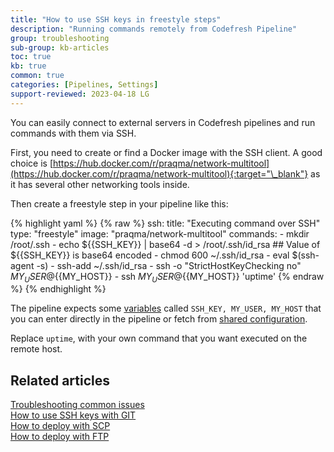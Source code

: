 ```yaml
---
title: "How to use SSH keys in freestyle steps"
description: "Running commands remotely from Codefresh Pipeline"
group: troubleshooting
sub-group: kb-articles
toc: true
kb: true
common: true
categories: [Pipelines, Settings]
support-reviewed: 2023-04-18 LG
---
```


You can easily connect to external servers in Codefresh pipelines and run commands with them via SSH.

First, you need to create or find a Docker image with the SSH client. A good choice is [https://hub.docker.com/r/praqma/network-multitool](https://hub.docker.com/r/praqma/network-multitool){:target="\_blank"} as it has several other networking tools inside.

Then create a freestyle step in your pipeline like this:


{% highlight yaml %}
{% raw %}
 ssh:
   title: "Executing command over SSH"
   type: "freestyle"
   image: "praqma/network-multitool"
   commands:
     - mkdir /root/.ssh
     - echo ${{SSH_KEY}} | base64 -d > /root/.ssh/id_rsa ## Value of ${{SSH_KEY}} is base64 encoded
     - chmod 600 ~/.ssh/id_rsa
     - eval $(ssh-agent -s)
     - ssh-add ~/.ssh/id_rsa
     - ssh -o "StrictHostKeyChecking no"  ${{MY_USER}}@${{MY_HOST}}
     - ssh ${{MY_USER}}@${{MY_HOST}} 'uptime'
{% endraw %}
{% endhighlight %}


The pipeline expects some [variables]({{site.baseurl}}/docs/pipelines/variables/) called `SSH_KEY, MY_USER, MY_HOST` that you can enter directly in the pipeline or fetch from [shared configuration]({{site.baseurl}}/docs/pipelines/configuration/shared-configuration/).  

Replace `uptime`, with your own command that you want executed on the remote host.

## Related articles
[Troubleshooting common issues]({{site.baseurl}}/docs/troubleshooting/common-issues)  
[How to use SSH keys with GIT]({{site.baseurl}}/docs/integrations/git-providers/#ssh-keys)  
[How to deploy with SCP]({{site.baseurl}}/docs/example-catalog/cd-examples/deploy-to-tomcat-via-scp/)  
[How to deploy with FTP]({{site.baseurl}}/docs/example-catalog/cd-examples/transferring-php-ftp/)  





